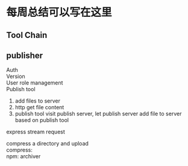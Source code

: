 # 每周总结可以写在这里
## Tool Chain

## publisher

Auth  
Version  
User role management  
Publish tool

1. add files to server
2. http get file content
3. publish tool visit publish server, let publish server add file to server based on publish tool

express stream request

compress a directory and upload  
compress:  
npm: archiver  